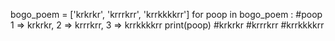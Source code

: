 bogo_poem = ['krkrkr', 'krrrkrr', 'krrkkkkrr']
for poop in bogo_poem : #poop 1 => krkrkr, 2 => krrrkrr, 3 => krrkkkkrr
	print(poop)
#krkrkr
#krrrkrr
#krrkkkkrr
